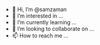 - 👋 Hi, I’m @samzaman
- 👀 I’m interested in ...
- 🌱 I’m currently learning ...
- 💞️ I’m looking to collaborate on ...
- 📫 How to reach me ...

<!---
samzaman/samzaman is a ✨ special ✨ repository because its `README.md` (this file) appears on your GitHub profile.
You can click the Preview link to take a look at your changes.
--->
